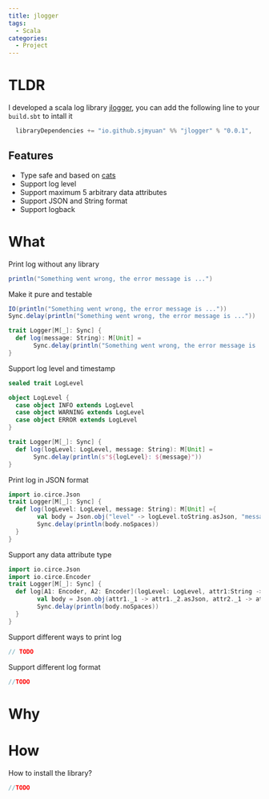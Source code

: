 ```yaml
---
title: jlogger
tags:
  - Scala
categories:
  - Project
---
```


# TLDR

I developed a scala log library [jlogger](https://github.com/sjmyuan/jlogger), you can add the following line to your `build.sbt` to intall it

```scala
  libraryDependencies += "io.github.sjmyuan" %% "jlogger" % "0.0.1",
```

## Features
* Type safe and based on [cats](http://typelevel.org/cats/)
* Support log level
* Support maximum 5 arbitrary data attributes
* Support JSON and String format
* Support logback

# What

Print log without any library

```scala
println("Something went wrong, the error message is ...")
```

Make it pure and testable
```scala
IO(println("Something went wrong, the error message is ..."))
Sync.delay(println("Something went wrong, the error message is ..."))

trait Logger[M[_]: Sync] {
  def log(message: String): M[Unit] =
       Sync.delay(println("Something went wrong, the error message is ..."))
}
```


Support log level and timestamp

```scala
sealed trait LogLevel

object LogLevel {
  case object INFO extends LogLevel
  case object WARNING extends LogLevel
  case object ERROR extends LogLevel
}

trait Logger[M[_]: Sync] {
  def log(logLevel: LogLevel, message: String): M[Unit] =
       Sync.delay(println(s"${logLevel}: ${message}"))
}
```

Print log in JSON format

```scala
import io.circe.Json
trait Logger[M[_]: Sync] {
  def log(logLevel: LogLevel, message: String): M[Unit] ={
        val body = Json.obj("level" -> logLevel.toString.asJson, "message" -> message.asJson)
		Sync.delay(println(body.noSpaces))
  }
}
```

Support any data attribute type
```scala
import io.circe.Json
import io.circe.Encoder
trait Logger[M[_]: Sync] {
  def log[A1: Encoder, A2: Encoder](logLevel: LogLevel, attr1:String -> A1, attr2: String -> A2): M[Unit] ={
        val body = Json.obj(attr1._1 -> attr1._2.asJson, attr2._1 -> attr2._2.asJson,)
		Sync.delay(println(body.noSpaces))
  }
}
```

Support different ways to print log
```scala
// TODO
```

Support different log format
```scala
//TODO
```



# Why
# How

How to install the library?

```scala
//TODO
```